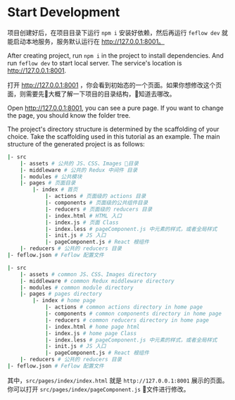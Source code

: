 # Start Development

项目创建好后，在项目目录下运行 `npm i` 安装好依赖，然后再运行 `feflow dev` 就能启动本地服务，服务默认运行在 http://127.0.0.1:8001。

After creating project, run `npm i` in the project to install dependencies. And run `feflow dev` to start local server. The service's location is http://127.0.0.1:8001.

打开 http://127.0.0.1:8001 ，你会看到初始态的一个页面。如果你想修改这个页面，则需要先大概了解一下项目的目录结构，知道去哪改。

Open http://127.0.0.1:8001, you can see a pure page. If you want to change the page, you should know the folder tree.

<!-- 项目的目录结构是由你所选择的脚手架决定的，以本教程所使用的脚手架为例，生成的项目主要结构如下： -->

The project's directory structure is determined by the scaffolding of your choice. Take the scaffolding used in this tutorial as an example. The main structure of the generated project is as follows:

```sh
|- src
    |- assets # 公共的 JS、CSS、Images 目录
    |- middleware # 公共的 Redux 中间件 目录
    |- modules # 公共模块
    |- pages # 页面目录
        |- index # 首页
            |- actions # 页面级的 actions 目录
            |- components # 页面级的公共组件目录
            |- reducers # 页面级的 reducers 目录
            |- index.html # HTML 入口
            |- index.js # 页面 Class
            |- index.less # pageComponent.js 中元素的样式，或者全局样式
            |- init.js # JS 入口
            |- pageComponent.js # React 根组件
    |- reducers # 公共的 reducers 目录
|- feflow.json # Feflow 配置文件
```

```sh
|- src
    |- assets # common JS、CSS、Images directory
    |- middleware # common Redux middleware directory
    |- modules # common module directory
    |- pages # pages directory
        |- index # home page
            |- actions # common actions directory in home page
            |- components # common components directory in home page
            |- reducers # common reducers directory in home page
            |- index.html # home page html
            |- index.js # home page Class
            |- index.less # pageComponent.js 中元素的样式，或者全局样式
            |- init.js # JS 入口
            |- pageComponent.js # React 根组件
    |- reducers # 公共的 reducers 目录
|- feflow.json # Feflow 配置文件
```

其中，`src/pages/index/index.html` 就是 `http://127.0.0.1:8001` 展示的页面。你可以打开 `src/pages/index/pageComponent.js` 文件进行修改。


